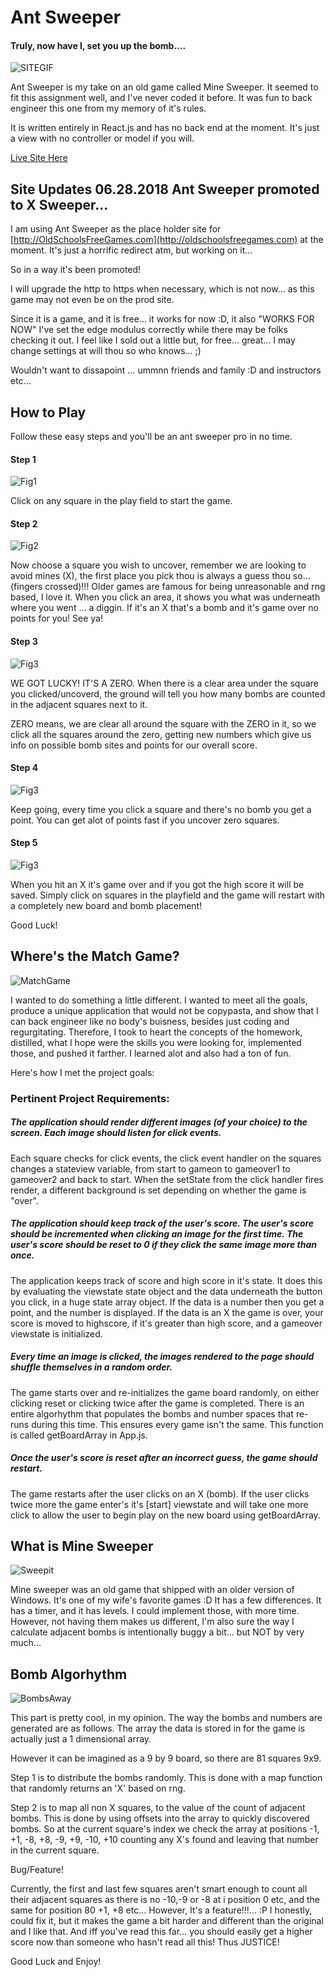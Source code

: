 # Ant Sweeper 
#### Truly, now have I, set you up the bomb....

![SITEGIF](https://shielded-wildwood-17962.herokuapp.com/DaBomb.gif)

Ant Sweeper is my take on an old game called Mine Sweeper. It seemed to fit this assignment well, and I've never coded it before. It was fun to back engineer this one from my memory of it's rules.

It is written entirely in React.js and has no back end at the moment. It's just a view with no controller or model if you will.

[Live Site Here](https://shielded-wildwood-17962.herokuapp.com/)

## Site Updates 06.28.2018 Ant Sweeper promoted to X Sweeper...

I am using Ant Sweeper as the place holder site for [http://OldSchoolsFreeGames.com](http://oldschoolsfreegames.com) at the moment. It's just a horrific redirect atm, but working on it...

So in a way it's been promoted!

I will upgrade the http to https when necessary, which is not now...
as this game may not even be on the prod site.

Since it is a game, and it is free... it works for now :D, it also "WORKS FOR NOW" I've set the edge modulus correctly while there may be folks checking it out. I feel like I sold out a little but, for free... great... I may change settings at will thou so who knows... ;)

Wouldn't want to dissapoint ... ummnn friends and family :D and instructors etc...



## How to Play

Follow these easy steps and you'll be an ant sweeper pro in no time.

#### Step 1

![Fig1](https://raw.githubusercontent.com/aNap73/Sweeper/master/public/1.png)

Click on any square in the play field to start the game.

#### Step 2

![Fig2](https://raw.githubusercontent.com/aNap73/Sweeper/master/public/2.png)

Now choose a square you wish to uncover, remember we are looking to avoid mines (X), the first place you pick thou is always a guess thou so... (fingers crossed)!!! Older games are famous for being unreasonable and rng based, I love it. When you click an area, it shows you what was underneath where you went ... a diggin. If it's an X that's a bomb and it's game over no points for you! See ya!

#### Step 3

![Fig3](https://raw.githubusercontent.com/aNap73/Sweeper/master/public/2_5.png)

WE GOT LUCKY! IT'S A ZERO. When there is a clear area under the square you clicked/uncoverd, the ground will tell you how many bombs are counted in the adjacent squares next to it.

ZERO means, we are clear all around the square with the ZERO in it, so we click all the squares around the zero, getting new numbers which give us info on possible bomb sites and points for our overall score.

#### Step 4

![Fig3](https://raw.githubusercontent.com/aNap73/Sweeper/master/public/4.png)

Keep going, every time you click a square and there's no bomb you get a point. You can get alot of points fast if you uncover zero squares. 



#### Step 5

![Fig3](https://raw.githubusercontent.com/aNap73/Sweeper/master/public/3.png)

When you hit an X it's game over and if you got the high score it will be saved. Simply click on squares in the playfield and the game will restart with a completely new board and bomb placement!  

Good Luck!

## Where's the Match Game?

![MatchGame](https://i.giphy.com/lgF6RKNGujVQY.gif)

I wanted to do something a little different. I wanted to meet all the goals, produce a unique application that would not be copypasta, and show that I can back engineer like no body's buisness, besides just coding and regurgitating. Therefore, I took to heart the concepts of the homework, distilled, what I hope were the skills you were looking for, implemented those, and pushed it farther. I learned alot and also had a ton of fun.

Here's how I met the project goals:

### Pertinent Project Requirements:

##### The application should render different images (of your choice) to the screen. Each image should listen for click events.

Each square checks for click events, the click event handler on the squares changes a stateview variable, from start to gameon to gameover1 to gameover2 and back to start. When the setState from the click handler fires render, a different background is set depending on whether the game is "over".


##### The application should keep track of the user's score. The user's score should be incremented when clicking an image for the first time. The user's score should be reset to 0 if they click the same image more than once.

The application keeps track of score and high score in it's state. It does this by evaluating the viewstate state object and the data underneath the button you click, in a huge state array object. If the data is a number then you get a point, and the number is displayed. If the data is an X the game is over, your score is moved to highscore, if it's greater than high score, and a gameover viewstate is initialized.

##### Every time an image is clicked, the images rendered to the page should shuffle themselves in a random order.

The game starts over and re-initializes the game board randomly, on either clicking reset or clicking twice after the game is completed.  There is an entire algorhythm that populates the bombs and number spaces that re-runs during this time. This ensures every game isn't the same. This function is called getBoardArray in App.js. 

##### Once the user's score is reset after an incorrect guess, the game should restart.

The game restarts after the user clicks on an X (bomb). If the user clicks twice more the game enter's it's [start]  viewstate and will take one more click to allow the user to begin play on the new board using getBoardArray.

## What is Mine Sweeper

![Sweepit](https://i.giphy.com/media/l3V0GQMoaDLVbjXEI/giphy.webp)

Mine sweeper was an old game that shipped with an older version of Windows.  It's one of my wife's favorite games :D
It has a few differences. It has a timer, and it has levels. I could implement those, with more time. However, not having them makes us different, I'm also sure the way I calculate adjacent bombs is intentionally buggy a bit... but NOT by very much... 

## Bomb Algorhythm

![BombsAway](https://78.media.tumblr.com/e4f99ef7ef7f658eb15fb8f5f97e1bf4/tumblr_nlyh5eTUBX1sa11jco1_540.gif)

This part is pretty cool, in my opinion. The way the bombs and numbers are generated are as follows.  The array the data is stored in for the game is actually just a 1 dimensional array. 

However it can be imagined as a 9 by 9 board, so there are 81 squares 9x9.  

Step 1 is to distribute the bombs randomly. This is done with a map function that randomly returns an 'X' based on rng.

Step 2 is to map all non X squares, to the value of the count of adjacent bombs. This is done by using offsets into the array to quickly discovered bombs. So at the current square's index we check the array at positions -1, +1, -8, +8, -9, +9, -10, +10 counting any X's found and leaving that number in the current square.

Bug/Feature!

Currently, the first and last few squares aren't smart enough to count all their adjacent squares as there is no -10,-9 or -8 at i position 0 etc, and the same for position 80 +1, +8 etc... However, It's a feature!!!... :P I honestly, could fix it, but it makes the game a bit harder and different than the original and I like that.  And iff you've read this far... you should easily get a higher score now than someone who hasn't read all this! Thus JUSTICE! 

Good Luck and Enjoy!


